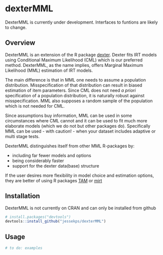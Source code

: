 
<!-- README.md is generated from README.Rmd. Please edit that file -->

# dexterMML

DexterMML is currently under development. Interfaces to funtions are
likely to change.

## Overview

DexterMML is an extension of the R package
[dexter](https://CRAN.R-project.org/package=dexter). Dexter fits IRT
models using Conditional Maximum Likelihood (CML) which is our preferred
method. DexterMML, as the name implies, offers Marginal Maximum
Likelihood (MML) estimation of IRT models.

The main difference is that in MML one needs to assume a population
distribution. Misspecification of that distribution can result in biased
estimation of item parameters. Since CML does not need *a priori*
specification of a population distribution, it is naturally robust
against misspecification. MML also supposes a random sample of the
population which is not needed for CML.

Since assumptions buy information, MML can be used in some circumstances
where CML cannot and it can be used to fit much more elaborate models
(which we do not but other packages do). Specifically MML can be used -
with caution\! - when your dataset includes adaptive or multi stage
tests.

DexterMML distinguishes itself from other MML R-packages by:

  - including far fewer models and options
  - being considerably faster
  - support for the dexter data(base) structure

If the user desires more flexibility in model choice and estimation
options, they are better of using R packages
[TAM](https://CRAN.R-project.org/package=TAM) or
[mirt](https://CRAN.R-project.org/package=mirt)

## Installation

DexterMML is not currently on CRAN and can only be installed from github

``` r
# install.packages("devtools")
devtools::install_github("jessekps/dexterMML")
```

## Usage

``` r
# to do: examples
```
